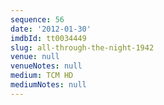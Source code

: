 ```yaml
---
sequence: 56
date: '2012-01-30'
imdbId: tt0034449
slug: all-through-the-night-1942
venue: null
venueNotes: null
medium: TCM HD
mediumNotes: null
---
```


